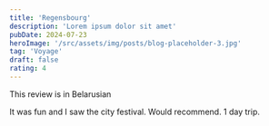 ```yaml
---
title: 'Regensbourg'
description: 'Lorem ipsum dolor sit amet'
pubDate: 2024-07-23
heroImage: '/src/assets/img/posts/blog-placeholder-3.jpg'
tag: 'Voyage'
draft: false
rating: 4
---
```


This review is in Belarusian

It was fun and I saw the city festival. Would recommend. 1 day trip.
